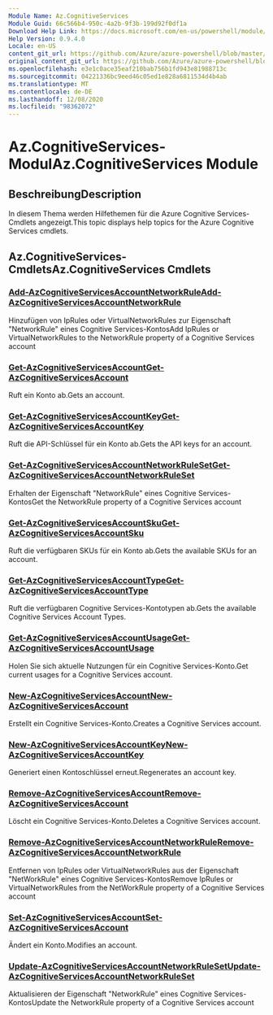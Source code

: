 ```yaml
---
Module Name: Az.CognitiveServices
Module Guid: 66c566b4-950c-4a2b-9f3b-199d92f0df1a
Download Help Link: https://docs.microsoft.com/en-us/powershell/module/az.cognitiveservices
Help Version: 0.9.4.0
Locale: en-US
content_git_url: https://github.com/Azure/azure-powershell/blob/master/src/CognitiveServices/CognitiveServices/help/Az.CognitiveServices.md
original_content_git_url: https://github.com/Azure/azure-powershell/blob/master/src/CognitiveServices/CognitiveServices/help/Az.CognitiveServices.md
ms.openlocfilehash: e3e1c0ace35eaf210bab756b1fd943e81988713c
ms.sourcegitcommit: 04221336bc9eed46c05ed1e828a6811534d4b4ab
ms.translationtype: MT
ms.contentlocale: de-DE
ms.lasthandoff: 12/08/2020
ms.locfileid: "98362072"
---
```

# <span data-ttu-id="c8686-101">Az.CognitiveServices-Modul</span><span class="sxs-lookup"><span data-stu-id="c8686-101">Az.CognitiveServices Module</span></span>
## <span data-ttu-id="c8686-102">Beschreibung</span><span class="sxs-lookup"><span data-stu-id="c8686-102">Description</span></span>
<span data-ttu-id="c8686-103">In diesem Thema werden Hilfethemen für die Azure Cognitive Services-Cmdlets angezeigt.</span><span class="sxs-lookup"><span data-stu-id="c8686-103">This topic displays help topics for the Azure Cognitive Services cmdlets.</span></span>

## <span data-ttu-id="c8686-104">Az.CognitiveServices-Cmdlets</span><span class="sxs-lookup"><span data-stu-id="c8686-104">Az.CognitiveServices Cmdlets</span></span>
### [<span data-ttu-id="c8686-105">Add-AzCognitiveServicesAccountNetworkRule</span><span class="sxs-lookup"><span data-stu-id="c8686-105">Add-AzCognitiveServicesAccountNetworkRule</span></span>](Add-AzCognitiveServicesAccountNetworkRule.md)
<span data-ttu-id="c8686-106">Hinzufügen von IpRules oder VirtualNetworkRules zur Eigenschaft "NetworkRule" eines Cognitive Services-Kontos</span><span class="sxs-lookup"><span data-stu-id="c8686-106">Add IpRules or VirtualNetworkRules to the NetworkRule property of a Cognitive Services account</span></span>

### [<span data-ttu-id="c8686-107">Get-AzCognitiveServicesAccount</span><span class="sxs-lookup"><span data-stu-id="c8686-107">Get-AzCognitiveServicesAccount</span></span>](Get-AzCognitiveServicesAccount.md)
<span data-ttu-id="c8686-108">Ruft ein Konto ab.</span><span class="sxs-lookup"><span data-stu-id="c8686-108">Gets an account.</span></span>

### [<span data-ttu-id="c8686-109">Get-AzCognitiveServicesAccountKey</span><span class="sxs-lookup"><span data-stu-id="c8686-109">Get-AzCognitiveServicesAccountKey</span></span>](Get-AzCognitiveServicesAccountKey.md)
<span data-ttu-id="c8686-110">Ruft die API-Schlüssel für ein Konto ab.</span><span class="sxs-lookup"><span data-stu-id="c8686-110">Gets the API keys for an account.</span></span>

### [<span data-ttu-id="c8686-111">Get-AzCognitiveServicesAccountNetworkRuleSet</span><span class="sxs-lookup"><span data-stu-id="c8686-111">Get-AzCognitiveServicesAccountNetworkRuleSet</span></span>](Get-AzCognitiveServicesAccountNetworkRuleSet.md)
<span data-ttu-id="c8686-112">Erhalten der Eigenschaft "NetworkRule" eines Cognitive Services-Kontos</span><span class="sxs-lookup"><span data-stu-id="c8686-112">Get the NetworkRule property of a Cognitive Services account</span></span>

### [<span data-ttu-id="c8686-113">Get-AzCognitiveServicesAccountSku</span><span class="sxs-lookup"><span data-stu-id="c8686-113">Get-AzCognitiveServicesAccountSku</span></span>](Get-AzCognitiveServicesAccountSku.md)
<span data-ttu-id="c8686-114">Ruft die verfügbaren SKUs für ein Konto ab.</span><span class="sxs-lookup"><span data-stu-id="c8686-114">Gets the available SKUs for an account.</span></span>

### [<span data-ttu-id="c8686-115">Get-AzCognitiveServicesAccountType</span><span class="sxs-lookup"><span data-stu-id="c8686-115">Get-AzCognitiveServicesAccountType</span></span>](Get-AzCognitiveServicesAccountType.md)
<span data-ttu-id="c8686-116">Ruft die verfügbaren Cognitive Services-Kontotypen ab.</span><span class="sxs-lookup"><span data-stu-id="c8686-116">Gets the available Cognitive Services Account Types.</span></span>

### [<span data-ttu-id="c8686-117">Get-AzCognitiveServicesAccountUsage</span><span class="sxs-lookup"><span data-stu-id="c8686-117">Get-AzCognitiveServicesAccountUsage</span></span>](Get-AzCognitiveServicesAccountUsage.md)
<span data-ttu-id="c8686-118">Holen Sie sich aktuelle Nutzungen für ein Cognitive Services-Konto.</span><span class="sxs-lookup"><span data-stu-id="c8686-118">Get current usages for a Cognitive Services account.</span></span>

### [<span data-ttu-id="c8686-119">New-AzCognitiveServicesAccount</span><span class="sxs-lookup"><span data-stu-id="c8686-119">New-AzCognitiveServicesAccount</span></span>](New-AzCognitiveServicesAccount.md)
<span data-ttu-id="c8686-120">Erstellt ein Cognitive Services-Konto.</span><span class="sxs-lookup"><span data-stu-id="c8686-120">Creates a Cognitive Services account.</span></span>

### [<span data-ttu-id="c8686-121">New-AzCognitiveServicesAccountKey</span><span class="sxs-lookup"><span data-stu-id="c8686-121">New-AzCognitiveServicesAccountKey</span></span>](New-AzCognitiveServicesAccountKey.md)
<span data-ttu-id="c8686-122">Generiert einen Kontoschlüssel erneut.</span><span class="sxs-lookup"><span data-stu-id="c8686-122">Regenerates an account key.</span></span>

### [<span data-ttu-id="c8686-123">Remove-AzCognitiveServicesAccount</span><span class="sxs-lookup"><span data-stu-id="c8686-123">Remove-AzCognitiveServicesAccount</span></span>](Remove-AzCognitiveServicesAccount.md)
<span data-ttu-id="c8686-124">Löscht ein Cognitive Services-Konto.</span><span class="sxs-lookup"><span data-stu-id="c8686-124">Deletes a Cognitive Services account.</span></span>

### [<span data-ttu-id="c8686-125">Remove-AzCognitiveServicesAccountNetworkRule</span><span class="sxs-lookup"><span data-stu-id="c8686-125">Remove-AzCognitiveServicesAccountNetworkRule</span></span>](Remove-AzCognitiveServicesAccountNetworkRule.md)
<span data-ttu-id="c8686-126">Entfernen von IpRules oder VirtualNetworkRules aus der Eigenschaft "NetWorkRule" eines Cognitive Services-Kontos</span><span class="sxs-lookup"><span data-stu-id="c8686-126">Remove IpRules or VirtualNetworkRules from the NetWorkRule property of a Cognitive Services account</span></span>

### [<span data-ttu-id="c8686-127">Set-AzCognitiveServicesAccount</span><span class="sxs-lookup"><span data-stu-id="c8686-127">Set-AzCognitiveServicesAccount</span></span>](Set-AzCognitiveServicesAccount.md)
<span data-ttu-id="c8686-128">Ändert ein Konto.</span><span class="sxs-lookup"><span data-stu-id="c8686-128">Modifies an account.</span></span>

### [<span data-ttu-id="c8686-129">Update-AzCognitiveServicesAccountNetworkRuleSet</span><span class="sxs-lookup"><span data-stu-id="c8686-129">Update-AzCognitiveServicesAccountNetworkRuleSet</span></span>](Update-AzCognitiveServicesAccountNetworkRuleSet.md)
<span data-ttu-id="c8686-130">Aktualisieren der Eigenschaft "NetworkRule" eines Cognitive Services-Kontos</span><span class="sxs-lookup"><span data-stu-id="c8686-130">Update the NetworkRule property of a Cognitive Services account</span></span>

